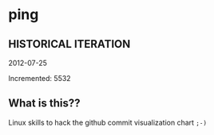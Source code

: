 # ping

## HISTORICAL ITERATION
2012-07-25

Incremented: 5532

## What is this?? 
Linux skills to hack the github commit visualization chart `;-)`
